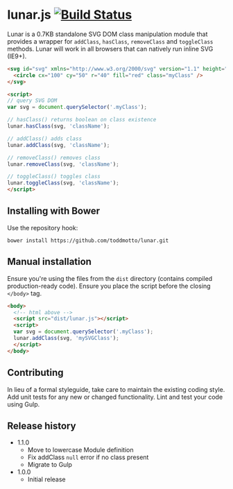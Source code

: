 # lunar.js [![Build Status](https://travis-ci.org/toddmotto/lunar.svg)](https://travis-ci.org/toddmotto/lunar)

Lunar is a 0.7KB standalone SVG DOM class manipulation module that provides a wrapper for `addClass`, `hasClass`, `removeClass` and `toggleClass` methods. Lunar will work in all browsers that can natively run inline SVG (IE9+).

```html
<svg id="svg" xmlns="http://www.w3.org/2000/svg" version="1.1" height="190">
  <circle cx="100" cy="50" r="40" fill="red" class="myClass" />
</svg>

<script>
// query SVG DOM
var svg = document.querySelector('.myClass');

// hasClass() returns boolean on class existence
lunar.hasClass(svg, 'className');

// addClass() adds class
lunar.addClass(svg, 'className');

// removeClass() removes class
lunar.removeClass(svg, 'className');

// toggleClass() toggles class
lunar.toggleClass(svg, 'className');
</script>
```

## Installing with Bower
Use the repository hook:

```
bower install https://github.com/toddmotto/lunar.git
```

## Manual installation
Ensure you're using the files from the `dist` directory (contains compiled production-ready code). Ensure you place the script before the closing `</body>` tag.
  
```html
<body>
  <!-- html above -->
  <script src="dist/lunar.js"></script>
  <script>
  var svg = document.querySelector('.myClass');
  lunar.addClass(svg, 'mySVGClass');
  </script>
</body>
```

## Contributing
In lieu of a formal styleguide, take care to maintain the existing coding style. Add unit tests for any new or changed functionality. Lint and test your code using Gulp.

## Release history

- 1.1.0
  - Move to lowercase Module definition
  - Fix addClass `null` error if no class present
  - Migrate to Gulp
- 1.0.0
  - Initial release
